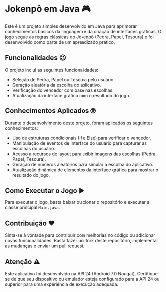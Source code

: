 # Jokenpô em Java 🎮

Este é um projeto simples desenvolvido em Java para aprimorar conhecimentos básicos da linguagem e da criação de interfaces gráficas. O jogo segue as regras clássicas do Jokenpô (Pedra, Papel, Tesoura) e foi desenvolvido como parte de um aprendizado prático.

## Funcionalidades 😉

O projeto inclui as seguintes funcionalidades:

- Seleção de Pedra, Papel ou Tesoura pelo usuário.
- Geração aleatória da escolha do aplicativo.
- Verificação do vencedor com base nas escolhas.
- Atualização da interface gráfica com o resultado do jogo.

## Conhecimentos Aplicados 🤓

Durante o desenvolvimento deste projeto, foram aplicados os seguintes conhecimentos:

- Uso de estruturas condicionais (If e Else) para verificar o vencedor.
- Manipulação de eventos de interface do usuário para capturar as escolhas do usuário.
- Acesso a recursos de layout para exibir imagens das escolhas (Pedra, Papel, Tesoura).
- Geração de números aleatórios para simular a escolha do aplicativo.
- Atualização dinâmica de elementos da interface gráfica para mostrar o resultado do jogo.

## Como Executar o Jogo ▶️

Para executar o jogo, basta baixar ou clonar o repositório e executar a classe principal `Main.java`.

## Contribuição ❤️

Sinta-se à vontade para contribuir com melhorias no código ou adicionar novas funcionalidades. Basta fazer um fork deste repositório, implementar as mudanças e enviar um pull request.

## Atenção ⚠️

Este aplicativo foi desenvolvido na API 24 (Android 7.0 Nougat). Certifique-se de que seu dispositivo ou emulador esteja configurado para a API 24 ou superior para uma experiência de execução adequada.
